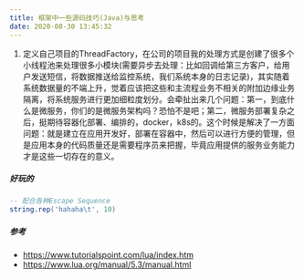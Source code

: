 ```yaml
---
title: 框架中一些源码技巧(Java)与思考
date: 2020-08-30 13:45:32
---
```


1. 定义自己项目的ThreadFactory，在公司的项目我的处理方式是创建了很多个小线程池来处理很多小模块(需要异步去处理：比如回调给第三方客户，给用户发送短信，将数据推送给监控系统，我们系统本身的日志记录)，其实随着系统数据量的不端上升，觉着应该把这些和主流程业务不相关的附加边缘业务隔离，将系统服务进行更加细粒度划分。会牵扯出来几个问题：第一，到底什么是微服务，你们的是微服务架构吗？恐怕不是吧；第二，微服务部署复杂之后，挺期待容器化部署、编排的，docker，k8s的。这个时候是解决了一方面问题：就是建立在应用开发好，部署在容器中，然后可以进行方便的管理，但是应用本身的代码质量还是需要程序员来把握，毕竟应用提供的服务业务能力才是这些一切存在的意义。


##### 好玩的
```lua
-- 配合各种Escape Sequence
string.rep('hahaha\t', 10)
```


##### 参考
- https://www.tutorialspoint.com/lua/index.htm
- https://www.lua.org/manual/5.3/manual.html

